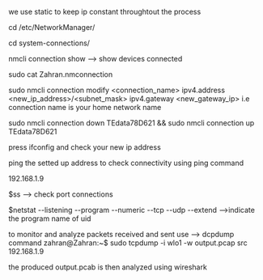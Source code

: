 we use static to keep ip constant throughtout the process 

cd /etc/NetworkManager/

cd system-connections/

nmcli connection show --> show devices connected 

sudo cat Zahran.nmconnection

sudo nmcli connection modify <connection_name> ipv4.address <new_ip_address>/<subnet_mask> ipv4.gateway <new_gateway_ip> i.e connection name is your home network name 

sudo nmcli connection down TEdata78D621 && sudo nmcli connection up TEdata78D621 

press ifconfig and check your new ip address

ping the setted up address to check connectivity using ping command 

192.168.1.9


$ss --> check port connections 

$netstat --listening --program --numeric --tcp --udp --extend -->indicate the program name of uid 

to monitor and analyze packets received and sent use --> dcpdump command zahran@Zahran:~$ sudo tcpdump -i wlo1 -w output.pcap src 192.168.1.9 

the produced output.pcab is then analyzed using wireshark 

